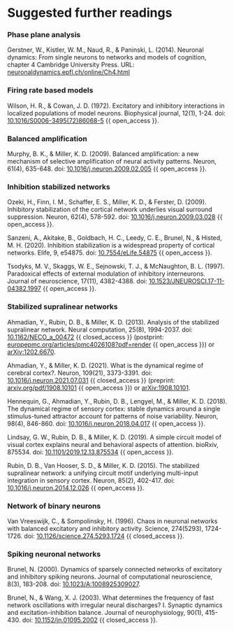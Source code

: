 # Suggested further readings


### Phase plane analysis

Gerstner, W., Kistler, W. M., Naud, R., & Paninski, L. (2014). Neuronal dynamics: From single neurons to networks and models of cognition, chapter 4 Cambridge University Press. URL: [neuronaldynamics.epfl.ch/online/Ch4.html](https://neuronaldynamics.epfl.ch/online/Ch4.html)

### Firing rate based models

Wilson, H. R., & Cowan, J. D. (1972). Excitatory and inhibitory interactions in localized populations of model neurons. Biophysical journal, 12(1), 1-24. doi: [10.1016/S0006-3495(72)86068-5](https://doi.org/10.1016/S0006-3495(72)86068-5) {{ open_access }}.

### Balanced amplification

Murphy, B. K., & Miller, K. D. (2009). Balanced amplification: a new mechanism of selective amplification of neural activity patterns. Neuron, 61(4), 635-648. doi: [10.1016/j.neuron.2009.02.005](https://doi.org/10.1016/j.neuron.2009.02.005) {{ open_access }}.

### Inhibition stabilized networks

Ozeki, H., Finn, I. M., Schaffer, E. S., Miller, K. D., & Ferster, D. (2009). Inhibitory stabilization of the cortical network underlies visual surround suppression. Neuron, 62(4), 578-592. doi: [10.1016/j.neuron.2009.03.028](https://doi.org/10.1016/j.neuron.2009.03.028) {{ open_access }}.

Sanzeni, A., Akitake, B., Goldbach, H. C., Leedy, C. E., Brunel, N., & Histed, M. H. (2020). Inhibition stabilization is a widespread property of cortical networks. Elife, 9, e54875. doi: [10.7554/eLife.54875](https://doi.org/10.7554/eLife.54875) {{ open_access }}.

Tsodyks, M. V., Skaggs, W. E., Sejnowski, T. J., & McNaughton, B. L. (1997). Paradoxical effects of external modulation of inhibitory interneurons. Journal of neuroscience, 17(11), 4382-4388. doi: [10.1523/JNEUROSCI.17-11-04382.1997](https://doi.org/10.1523/JNEUROSCI.17-11-04382.1997) {{ open_access }}.

### Stabilized supralinear networks

Ahmadian, Y., Rubin, D. B., & Miller, K. D. (2013). Analysis of the stabilized supralinear network. Neural computation, 25(8), 1994-2037. doi: [10.1162/NECO_a_00472](https://doi.org/10.1162/NECO_a_00472) {{ closed_access }} (postprint: [europepmc.org/articles/pmc4026108?pdf=render](https://europepmc.org/articles/pmc4026108?pdf=render) {{ open_access }}) or [arXiv:1202.6670](https://arxiv.org/abs/1202.6670).

Ahmadian, Y., & Miller, K. D. (2021). What is the dynamical regime of cerebral cortex?. Neuron, 109(21), 3373-3391. doi: [10.1016/j.neuron.2021.07.031](https://doi.org/10.1016/j.neuron.2021.07.031) {{ closed_access }} (preprint: [arxiv.org/pdf/1908.10101](http://arxiv.org/pdf/1908.10101) {{ open_access }}) or [arXiv:1908.10101](https://arxiv.org/abs/1908.10101).

Hennequin, G., Ahmadian, Y., Rubin, D. B., Lengyel, M., & Miller, K. D. (2018). The dynamical regime of sensory cortex: stable dynamics around a single stimulus-tuned attractor account for patterns of noise variability. Neuron, 98(4), 846-860. doi: [10.1016/j.neuron.2018.04.017](https://doi.org/10.1016/j.neuron.2018.04.017) {{ open_access }}.

Lindsay, G. W., Rubin, D. B., & Miller, K. D. (2019). A simple circuit model of visual cortex explains neural and behavioral aspects of attention. bioRxiv, 875534. doi: [10.1101/2019.12.13.875534](https://doi.org/10.1101/2019.12.13.875534) {{ open_access }}.

Rubin, D. B., Van Hooser, S. D., & Miller, K. D. (2015). The stabilized supralinear network: a unifying circuit motif underlying multi-input integration in sensory cortex. Neuron, 85(2), 402-417. doi: [10.1016/j.neuron.2014.12.026](https://doi.org/10.1016/j.neuron.2014.12.026) {{ open_access }}.

### Network of binary neurons

Van Vreeswijk, C., & Sompolinsky, H. (1996). Chaos in neuronal networks with balanced excitatory and inhibitory activity. Science, 274(5293), 1724-1726. doi: [10.1126/science.274.5293.1724](https://doi.org/10.1126/science.274.5293.1724) {{ closed_access }}.

### Spiking neuronal networks

Brunel, N. (2000). Dynamics of sparsely connected networks of excitatory and inhibitory spiking neurons. Journal of computational neuroscience, 8(3), 183-208. doi: [10.1023/A:1008925309027](https://doi.org/10.1023/A:1008925309027).

Brunel, N., & Wang, X. J. (2003). What determines the frequency of fast network oscillations with irregular neural discharges? I. Synaptic dynamics and excitation-inhibition balance. Journal of neurophysiology, 90(1), 415-430. doi: [10.1152/jn.01095.2002](https://doi.org/10.1152/jn.01095.2002) {{ closed_access }}.
